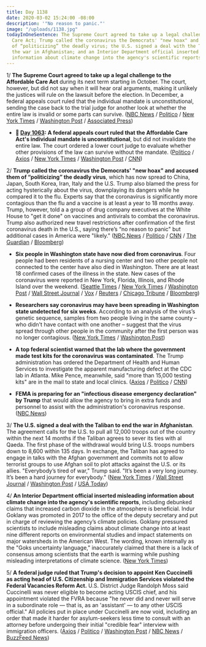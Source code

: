 ```yaml
---
title: Day 1138
date: 2020-03-02 15:24:00 -08:00
description: '"No reason to panic."'
image: "/uploads/1138.jpg"
todayInOneSentence: The Supreme Court agreed to take up a legal challenge to the Affordable
  Care Act; Trump called the coronavirus the Democrats' "new hoax" and accused them
  of “politicizing” the deadly virus; the U.S. signed a deal with the Taliban to end
  the war in Afghanistan; and an Interior Department official inserted misleading
  information about climate change into the agency's scientific reports.
---
```


1/ **The Supreme Court agreed to take up a legal challenge to the Affordable Care Act** during its next term starting in October. The court, however, but did not say when it will hear oral arguments, making it unlikely the justices will rule on the lawsuit before the election. In December, a federal appeals court ruled that the individual mandate is unconstitutional, sending the case back to the trial judge for another look at whether the entire law is invalid or some parts can survive. ([NBC News](https://www.nbcnews.com/politics/supreme-court/supreme-court-will-take-challenge-obamacare-s-individual-mandate-n1146901) / [Politico](https://www.politico.com/news/2020/03/02/supreme-court-obamacare-case-118643) / [New York Times](https://www.nytimes.com/2020/03/02/us/supreme-court-obamacare-appeal.html) / [Washington Post](https://www.washingtonpost.com/politics/courts_law/supreme-court-will-once-again-consider-fate-of-affordable-care-act/2020/03/02/40e08a62-5c90-11ea-b014-4fafa866bb81_story.html) / [Associated Press](https://apnews.com/eb725376830b13e2d6f89451d4f5191b))

* **📌 [Day 1063](https://whatthefuckjusthappenedtoday.com/2019/12/18/day-1063/#7-a-federal-appeals-court-ruled-that): A federal appeals court ruled that the Affordable Care Act's individual mandate is unconstitutional**, but did not invalidate the entire law. The court ordered a lower court judge to evaluate whether other provisions of the law can survive without the mandate. ([Politico](https://www.politico.com/news/2019/12/18/court-finds-obamacare-mandate-unconstitutional-sends-case-back-to-lower-court-087389) / [Axios](https://www.axios.com/appeals-court-strikes-down-aca-individual-mandate-8d280f15-8b9d-4ed8-9c55-76569855ab89.html) / [New York Times](https://www.nytimes.com/2019/12/18/health/obamacare-unconstitutional-aca.html) / [Washington Post](https://www.washingtonpost.com/news/politics/wp/2019/12/18/appeals-court-rules-acas-individual-mandate-unconstitutional-asks-lower-court-to-decide-whether-rest-of-law-can-stand-without-it/) / [CNN](https://www.cnn.com/2019/12/18/politics/obamacare-appeal-ruling/index.html))

2/ **Trump called the coronavirus the Democrats' "new hoax" and accused them of “politicizing” the deadly virus**, which has now spread to China, Japan, South Korea, Iran, Italy and the U.S. Trump also blamed the press for acting hysterically about the virus, downplaying its dangers while he compared it to the flu. Experts say that the coronavirus is significantly more contagious than the flu and a vaccine is at least a year to 18 months away. Trump, however, told a a group of drug company executives at the White House to "get it done" on vaccines and antivirals to combat the coronavirus. Trump also authorized new travel restrictions after confirmation of the first coronavirus death in the U.S., saying there’s “no reason to panic" but additional cases in America were "likely." ([NBC News](https://www.nbcnews.com/politics/donald-trump/trump-calls-coronavirus-democrats-new-hoax-n1145721) / [Politico](https://www.politico.com/news/2020/02/28/trump-south-carolina-rally-coronavirus-118269) / [CNN](https://www.cnn.com/2020/02/29/politics/trump-coronavirus-outbreak/) / [The Guardian](https://www.theguardian.com/world/2020/feb/29/joe-biden-trump-coronavirus-hoax-claim) / [Bloomberg](https://www.bloomberg.com/news/articles/2020-03-02/trump-to-visit-u-s-health-agencies-as-coronavirus-deaths-mount))

* **Six people in Washington state have now died from coronavirus**. Four people had been residents of a nursing center and two other people not connected to the center have also died in Washington. There are at least 18 confirmed cases of the illness in the state. New cases of the coronavirus were reported in New York, Florida, Illinois, and Rhode Island over the weekend. ([Seattle Times](https://www.seattletimes.com/seattle-news/health/king-county-now-has-14-coronavirus-cases-including-5-deaths/) / [New York Times](https://www.nytimes.com/2020/03/02/us/coronavirus-washington-state.html) / [Washington Post](https://www.washingtonpost.com/world/2020/03/02/coronavirus-live-updates/) / [Wall Street Journal](https://www.wsj.com/articles/coronavirus-spreads-in-u-s-as-rhode-island-confirms-states-first-case-11583080456) / [Vox](https://www.vox.com/policy-and-politics/2020/3/1/21160392/rhode-island-coronavirus-case-trump-travel-restrictions) / [Reuters](https://www.reuters.com/article/us-china-health-usa-new-york-idUSKBN20P037) / [Chicago Tribune](https://www.chicagotribune.com/news/breaking/ct-coronavirus-illinois-20200301-mwmx6kfnwbe3jkbxocah3pni2y-story.html) / [Bloomberg](https://www.bloomberg.com/news/articles/2020-03-02/four-more-patients-die-in-washington-state-prepares-for-spread))

* **Researchers say coronavirus may have been spreading in Washington state undetected for six weeks**. According to an analysis of the virus’s genetic sequence, samples from two people living in the same county – who didn't have contact with one another – suggest that the virus spread through other people in the community after the first person was no longer contagious. ([New York Times](https://www.nytimes.com/2020/03/01/health/coronavirus-washington-spread.html) / [Washington Post](https://www.washingtonpost.com/health/coronavirus-may-have-spread-undetected-for-weeks-in-washington-state/2020/03/01/0f292336-5bcc-11ea-9055-5fa12981bbbf_story.html))

* **A top federal scientist warned that the lab where the government made test kits for the coronavirus was contaminated**. The Trump administration has ordered the Department of Health and Human Services to investigate the apparent manufacturing defect at the CDC lab in Atlanta. Mike Pence, meanwhile, said "more than 15,000 testing kits" are in the mail to state and local clinics. ([Axios](https://www.axios.com/cdc-lab-coronavirus-contaminated-6dc9726d-dea3-423f-b5ad-eb7b1e44c2e2.html) / [Politico](https://www.politico.com/news/2020/03/01/health-officials-probe-coronavirus-cdc-118523) / [CNN](https://www.cnn.com/2020/03/01/politics/mike-pence-coronavirus-testing-kits-cnntv/index.html))

* **FEMA is preparing for an "infectious disease emergency declaration" by Trump** that would allow the agency to bring in extra funds and personnel to assist with the administration's coronavirus response. ([NBC News](https://www.nbcnews.com/news/us-news/fema-prepping-possible-coronavirus-emergency-declaration-n1147016))

3/ **The U.S. signed a deal with the Taliban to end the war in Afghanistan**. The agreement calls for the U.S. to pull all 12,000 troops out of the country within the next 14 months if the Taliban agrees to sever its ties with al Qaeda. The first phase of the withdrawal would bring U.S. troops numbers down to 8,600 within 135 days. In exchange, the Taliban has agreed to engage in talks with the Afghan government and commits not to allow terrorist groups to use Afghan soil to plot attacks against the U.S. or its allies. "Everybody’s tired of war," Trump said. "It’s been a very long journey. It’s been a hard journey for everybody." ([New York Times](https://www.nytimes.com/2020/02/29/world/asia/us-taliban-deal.html) / [Wall Street Journal](https://www.wsj.com/articles/u-s-taliban-set-to-sign-deal-meant-to-end-america-s-longest-war-11582977729) / [Washington Post](https://www.washingtonpost.com/world/asia_pacific/what-you-need-to-know-about-the-us-taliban-peace-deal/2020/02/29/e63e062c-5a67-11ea-8efd-0f904bdd8057_story.html) / [USA Today](https://www.usatoday.com/story/news/politics/2020/02/29/u-s-taliban-sign-deal-peace-talks-begin-u-s-troops-withdraw/4738736002/))

4/ **An Interior Department official inserted misleading information about climate change into the agency's scientific reports**, including debunked claims that increased carbon dioxide in the atmosphere is beneficial. Indur Goklany was promoted in 2017 to the office of the deputy secretary and put in charge of reviewing the agency’s climate policies. Goklany pressured scientists to include misleading claims about climate change into at least nine different reports on environmental studies and impact statements on major watersheds in the American West. The wording, known internally as the "Goks uncertainty language," inaccurately claimed that there is a lack of consensus among scientists that the earth is warming while pushing misleading interpretations of climate science. ([New York Times](https://www.nytimes.com/2020/03/02/climate/goks-uncertainty-language-interior.html))

5/ **A federal judge ruled that Trump's decision to appoint Ken Cuccinelli as acting head of U.S. Citizenship and Immigration Services violated the Federal Vacancies Reform Act.** U.S. District Judge Randolph Moss said Cuccinelli was never eligible to become acting USCIS chief, and his appointment violated the FVRA because "he never did and never will serve in a subordinate role — that is, as an 'assistant' — to any other USCIS official." All policies put in place under Cuccinelli are now void, including an order that made it harder for asylum-seekers less time to consult with an attorney before undergoing their initial "credible fear" interview with immigration officers. ([Axios](https://www.axios.com/federal-court-ken-cuccinelli-illegal-uscis-director-8479c5d1-0130-4477-bf98-a1e23be19ae0.html) / [Politico](https://www.politico.com/news/2020/03/01/federal-judge-cuccinelli-appointment-unlawful-118477) / [Washington Post](https://www.washingtonpost.com/national/ken-cuccinellis-appointment-to-top-immigration-job-was-unlawful-court-rules-invalidating-policy-memos-he-signed/2020/03/01/fdc7fda0-5bea-11ea-8baf-519cedb6ccd9_story.html) / [NBC News](https://www.nbcnews.com/politics/politics-news/judge-rules-immigration-agency-head-cuccinelli-was-unlawfully-named-n1146831) / [BuzzFeed News](https://www.buzzfeednews.com/article/hamedaleaziz/ken-cuccinelli-ucis-appointed-illegally-judge))